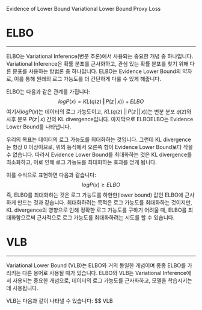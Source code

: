 Evidence of Lower Bound
Variational Lower Bound
Proxy Loss

# ELBO
---
ELBO는 Variational Inference(변분 추론)에서 사용되는 중요한 개념 중 하나입니다. Variational Inference은 확률 분포를 근사화하고, 관심 있는 확률 분포를 찾기 위해 다른 분포를 사용하는 방법론 중 하나입니다. ELBO는 Evidence Lower Bound의 약자로, 이를 통해 원래의 로그 가능도를 더 간단하게 다룰 수 있게 해줍니다.

ELBO는 다음과 같은 관계를 가집니다:
$$ logP(x) = KL(q(z) \, \Vert \, P(z \, \vert \, x)) + ELBO $$
여기서$logP(x)$는 데이터의 로그 가능도이고, $KL(q(z) \, || \, P(z \, || \, x))$는 변분 분포 $q(z)$와 사후 분포 $P(z \,|\, x)$ 간의 KL divergence입니다. 마지막으로 ELBOELBO는 Evidence Lower Bound를 나타냅니다.

우리의 목표는 데이터의 로그 가능도를 최대화하는 것입니다. 그런데 KL divergence는 항상 0 이상이므로, 위의 등식에서 오른쪽 항이 Evidence Lower Bound보다 작을 수 없습니다. 따라서 Evidence Lower Bound를 최대화하는 것은 KL divergence를 최소화하고, 이로 인해 로그 가능도를 최대화하는 효과를 얻게 됩니다.

이를 수식으로 표현하면 다음과 같습니다:
$$logP(x) \geq ELBO $$
즉, ELBO를 최대화하는 것은 로그 가능도를 하한한(lower bound) 값인 ELBO에 근사하게 만드는 것과 같습니다. 최대화하려는 목적은 로그 가능도를 최대화하는 것이지만, KL divergence의 영향으로 인해 정확한 로그 가능도를 구하기 어려울 때, ELBO를 최대화함으로써 근사적으로 로그 가능도를 최대화하려는 시도를 할 수 있습니다.


# VLB
---
Variational Lower Bound (VLB)는 ELBO와 거의 동일한 개념이며 종종 ELBO를 가리키는 다른 용어로 사용될 때가 있습니다. ELBO와 VLB는 Variational Inference에서 사용되는 중요한 개념으로, 데이터의 로그 가능도를 근사화하고, 모델을 학습시키는 데 사용됩니다.

VLB는 다음과 같이 나타낼 수 있습니다:
$$ VLB 